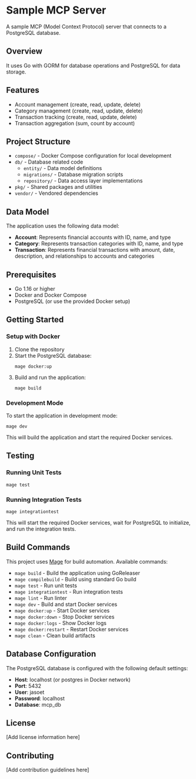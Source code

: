 # Sample MCP Server

A sample MCP (Model Context Protocol) server that connects to a PostgreSQL database.

## Overview

It uses Go with GORM for database operations and PostgreSQL for data storage.

## Features

- Account management (create, read, update, delete)
- Category management (create, read, update, delete)
- Transaction tracking (create, read, update, delete)
- Transaction aggregation (sum, count by account)

## Project Structure

- `compose/` - Docker Compose configuration for local development
- `db/` - Database related code
  - `entity/` - Data model definitions
  - `migrations/` - Database migration scripts
  - `repository/` - Data access layer implementations
- `pkg/` - Shared packages and utilities
- `vendor/` - Vendored dependencies

## Data Model

The application uses the following data model:

- **Account**: Represents financial accounts with ID, name, and type
- **Category**: Represents transaction categories with ID, name, and type
- **Transaction**: Represents financial transactions with amount, date, description, and relationships to accounts and categories

## Prerequisites

- Go 1.16 or higher
- Docker and Docker Compose
- PostgreSQL (or use the provided Docker setup)

## Getting Started

### Setup with Docker

1. Clone the repository
2. Start the PostgreSQL database:
   ```
   mage docker:up
   ```
3. Build and run the application:
   ```
   mage build
   ```

### Development Mode

To start the application in development mode:

```
mage dev
```

This will build the application and start the required Docker services.

## Testing

### Running Unit Tests

```
mage test
```

### Running Integration Tests

```
mage integrationtest
```

This will start the required Docker services, wait for PostgreSQL to initialize, and run the integration tests.

## Build Commands

This project uses [Mage](https://magefile.org/) for build automation. Available commands:

- `mage build` - Build the application using GoReleaser
- `mage compilebuild` - Build using standard Go build
- `mage test` - Run unit tests
- `mage integrationtest` - Run integration tests
- `mage lint` - Run linter
- `mage dev` - Build and start Docker services
- `mage docker:up` - Start Docker services
- `mage docker:down` - Stop Docker services
- `mage docker:logs` - Show Docker logs
- `mage docker:restart` - Restart Docker services
- `mage clean` - Clean build artifacts

## Database Configuration

The PostgreSQL database is configured with the following default settings:

- **Host**: localhost (or postgres in Docker network)
- **Port**: 5432
- **User**: jasoet
- **Password**: localhost
- **Database**: mcp_db

## License

[Add license information here]

## Contributing

[Add contribution guidelines here]